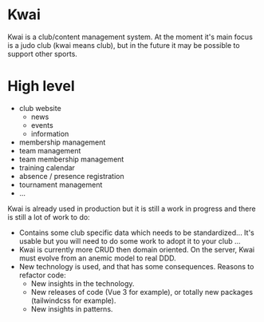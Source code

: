 Kwai
====

Kwai is a club/content management system. At the moment it's main focus is a
judo club (kwai means club), but in the future it may be possible to support
other sports.

High level
==========

- club website
    - news
    - events
    - information
- membership management
- team management
- team membership management
- training calendar
- absence / presence registration
- tournament management
- ...

Kwai is already used in production but it is still a work in progress and there
is still a lot of work to do:

- Contains some club specific data which needs to be standardized... It's usable
but you will need to do some work to adopt it to your club ...
- Kwai is currently more CRUD then domain oriented. On the server, Kwai must
evolve from an anemic model to real DDD.
- New technology is used, and that has some consequences. Reasons to refactor
code:
  + New insights in the technology.
  + New releases of code (Vue 3 for example), or totally new packages
   (tailwindcss for example).
  + New insights in patterns.

